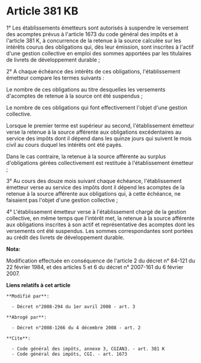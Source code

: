 # Article 381 KB

1° Les établissements émetteurs sont autorisés à suspendre le versement des acomptes prévus à l'article 1673 du code général
des impôts et à l'article 381 K, à concurrence de la retenue à la source calculée sur les intérêts courus des obligations
qui, dès leur émission, sont inscrites à l'actif d'une gestion collective en emploi des sommes apportées par les titulaires
de livrets de développement durable ; 

2° A chaque échéance des intérêts de ces obligations, l'établissement émetteur compare les termes suivants : 

Le nombre de ces obligations au titre desquelles les versements d'acomptes de retenue à la source ont été suspendus ; 

Le nombre de ces obligations qui font effectivement l'objet d'une gestion collective. 

Lorsque le premier terme est supérieur au second, l'établissement émetteur verse la retenue à la source afférente aux
obligations excédentaires au service des impôts dont il dépend dans les quinze jours qui suivent le mois civil au cours
duquel les intérêts ont été payés. 

Dans le cas contraire, la retenue à la source afférente au surplus d'obligations gérées collectivement est restituée à
l'établissement émetteur ; 

3° Au cours des douze mois suivant chaque échéance, l'établissement émetteur verse au service des impôts dont il dépend les
acomptes de la retenue à la source afférente aux obligations qui, à cette échéance, ne faisaient pas l'objet d'une gestion
collective ; 

4° L'établissement émetteur verse à l'établissement chargé de la gestion collective, en même temps que l'intérêt met, la
retenue à la source afférente aux obligations inscrites à son actif et représentative des acomptes dont les versements ont
été suspendus. Les sommes correspondantes sont portées au crédit des livrets de développement durable.

**Nota:**

Modification effectuée en conséquence de l'article 2 du décret n° 84-121 du 22 février 1984, et des articles 5 et 6 du décret
n° 2007-161 du 6 février 2007.

**Liens relatifs à cet article**

	**Modifié par**:

	  - Décret n°2008-294 du 1er avril 2008 - art. 3

	**Abrogé par**:

	  - Décret n°2008-1266 du 4 décembre 2008 - art. 2

	**Cite**:

	  - Code général des impôts, annexe 3, CGIAN3. - art. 381 K
	  - Code général des impôts, CGI. - art. 1673

